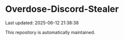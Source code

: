 # Overdose-Discord-Stealer

Last updated: 2025-06-12 21:38:38

This repository is automatically maintained.
